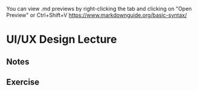 You can view .md previews by right-clicking the tab and clicking on "Open Preview" or Ctrl+Shift+V
https://www.markdownguide.org/basic-syntax/
# UI/UX Design Lecture
## Notes
## Exercise
    